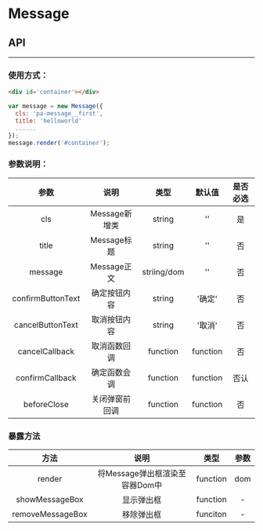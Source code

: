 # Message

## API
---

### 使用方式：
```html
<div id='container'></div>
```

```js
var message = new Message({
  cls: 'pa-message__first',
  title: 'helloworld'
  ......
});
message.render('#container');
```

### 参数说明：
参数    |     说明      |  类型   |    默认值  | 是否必选   
:------:|:-------------:|:-------:|:----------:|:----------:|
cls     |Message新增类  | string  |   ''       |  是
title   |Message标题    | string  |   ''       |  否
message |Message正文    | striing/dom |  ''    |  否
confirmButtonText | 确定按钮内容 | string | '确定' | 否
cancelButtonText  | 取消按钮内容 | string | '取消' | 否
cancelCallback    | 取消函数回调 | function | function | 否
confirmCallback   | 确定函数会调 | function | function | 否认
beforeClose       | 关闭弹窗前回调 | function | function | 否

### 暴露方法
方法    |     说明      |  类型   |  参数
:------:|:-------------:|:-------:|:-------:|
render  | 将Message弹出框渲染至容器Dom中| function | dom
showMessageBox | 显示弹出框 | function  | -
removeMessageBox | 移除弹出框 | funciton | -

